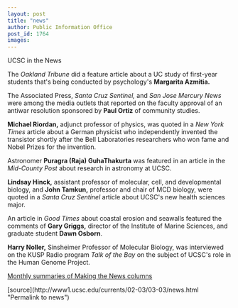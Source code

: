 ```yaml
---
layout: post
title: "news"
author: Public Information Office
post_id: 1764
images:
---
```


<p class="pagehead">
  UCSC in the News
</p>
<p>
  The <i>Oakland Tribune</i> did a feature article about a UC study of first-year students that's being conducted by psychology's <b>Margarita Azmitia.</b>
</p>
<p>
  The Associated Press, <i>Santa Cruz Sentinel,</i> and <i>San Jose Mercury News</i> were among the media outlets that reported on the faculty approval of an antiwar resolution sponsored by <b>Paul Ortiz</b> of community studies.
</p>
<p>
  <b>Michael Riordan,</b> adjunct professor of physics, was quoted in a <i>New York Times</i> article about a German physicist who independently invented the transistor shortly after the Bell Laboratories researchers who won fame and Nobel Prizes for the invention.
</p>
<p>
  Astronomer <b>Puragra (Raja) GuhaThakurta</b> was featured in an article in the <i>Mid-County Post</i> about research in astronomy at UCSC.<br>
</p>
<p>
  <b>Lindsay Hinck,</b> assistant professor of molecular, cell, and developmental biology, and <b>John Tamkun,</b> professor and chair of MCD biology, were quoted in a <i>Santa Cruz Sentinel</i> article about UCSC's new health sciences major.
</p>
<p>
  An article in <i>Good Times</i> about coastal erosion and seawalls featured the comments of <b>Gary Griggs,</b> director of the Institute of Marine Sciences, and graduate student <b>Dawn Osborn</b>.<br>
</p>
<p>
  <b>Harry Noller,</b> Sinsheimer Professor of Molecular Biology, was interviewed on the KUSP Radio program <i>Talk of the Bay</i> on the subject of UCSC's role in the Human Genome Project.
</p>
<p>
  <a href="http://www.ucsc.edu/news_events/media_highlights">Monthly summaries of Making the News columns</a>
</p>
<p>

</p>
[source](http://www1.ucsc.edu/currents/02-03/03-03/news.html "Permalink to news")
